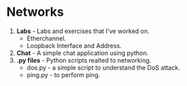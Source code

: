 # Networks

1. **Labs** - Labs and exercises that I've worked on.
      * Etherchannel.
      * Loopback Interface and Address.
2. **Chat** - A simple chat application using python.  
3. **.py files** - Python scripts realted to networking. 
    * dos.py - a simple script to understand the DoS attack.
    * ping.py - to perform ping.

